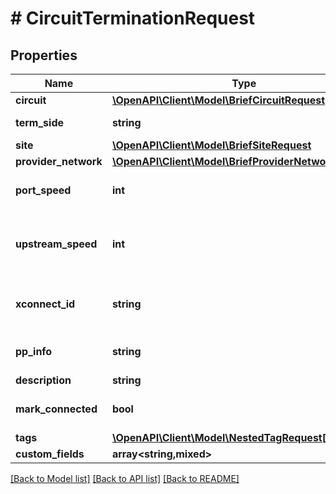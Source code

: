 # # CircuitTerminationRequest

## Properties

Name | Type | Description | Notes
------------ | ------------- | ------------- | -------------
**circuit** | [**\OpenAPI\Client\Model\BriefCircuitRequest**](BriefCircuitRequest.md) |  |
**term_side** | **string** | * &#x60;A&#x60; - A * &#x60;Z&#x60; - Z |
**site** | [**\OpenAPI\Client\Model\BriefSiteRequest**](BriefSiteRequest.md) |  | [optional]
**provider_network** | [**\OpenAPI\Client\Model\BriefProviderNetworkRequest**](BriefProviderNetworkRequest.md) |  | [optional]
**port_speed** | **int** | Physical circuit speed | [optional]
**upstream_speed** | **int** | Upstream speed, if different from port speed | [optional]
**xconnect_id** | **string** | ID of the local cross-connect | [optional]
**pp_info** | **string** | Patch panel ID and port number(s) | [optional]
**description** | **string** |  | [optional]
**mark_connected** | **bool** | Treat as if a cable is connected | [optional]
**tags** | [**\OpenAPI\Client\Model\NestedTagRequest[]**](NestedTagRequest.md) |  | [optional]
**custom_fields** | **array<string,mixed>** |  | [optional]

[[Back to Model list]](../../README.md#models) [[Back to API list]](../../README.md#endpoints) [[Back to README]](../../README.md)
